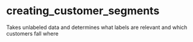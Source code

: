 # creating_customer_segments
Takes unlabeled data and determines what labels are relevant and which customers fall where
